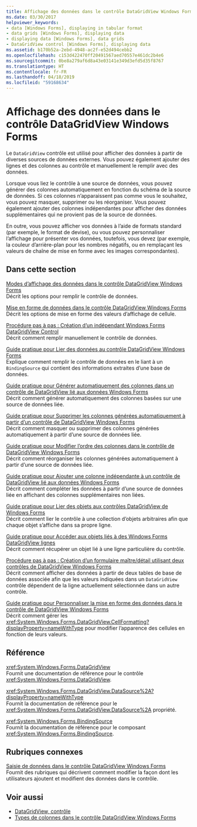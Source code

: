 ```yaml
---
title: Affichage des données dans le contrôle DataGridView Windows Forms
ms.date: 03/30/2017
helpviewer_keywords:
- data [Windows Forms], displaying in tabular format
- data grids [Windows Forms], displaying data
- displaying data [Windows Forms], data grids
- DataGridView control [Windows Forms], displaying data
ms.assetid: b170b52a-2ebd-4948-ac2f-e52d494cebb2
ms.openlocfilehash: c153d422470ff20491567aed70557e461dc2b4e6
ms.sourcegitcommit: 0be8a279af6d8a43e03141e349d3efd5d35f8767
ms.translationtype: HT
ms.contentlocale: fr-FR
ms.lasthandoff: 04/18/2019
ms.locfileid: "59168634"
---
```

# <a name="displaying-data-in-the-windows-forms-datagridview-control"></a>Affichage des données dans le contrôle DataGridView Windows Forms
Le `DataGridView` contrôle est utilisé pour afficher des données à partir de diverses sources de données externes. Vous pouvez également ajouter des lignes et des colonnes au contrôle et manuellement le remplir avec des données.  
  
 Lorsque vous liez le contrôle à une source de données, vous pouvez générer des colonnes automatiquement en fonction du schéma de la source de données. Si ces colonnes n’apparaissent pas comme vous le souhaitez, vous pouvez masquer, supprimer ou les réorganiser. Vous pouvez également ajouter des colonnes indépendantes pour afficher des données supplémentaires qui ne provient pas de la source de données.  
  
 En outre, vous pouvez afficher vos données à l’aide de formats standard (par exemple, le format de devise), ou vous pouvez personnaliser l’affichage pour présenter vos données, toutefois, vous devez (par exemple, la couleur d’arrière-plan pour les nombres négatifs, ou en remplaçant les valeurs de chaîne de mise en forme avec les images correspondantes).  
  
## <a name="in-this-section"></a>Dans cette section  
 [Modes d’affichage des données dans le contrôle DataGridView Windows Forms](data-display-modes-in-the-windows-forms-datagridview-control.md)  
 Décrit les options pour remplir le contrôle de données.  
  
 [Mise en forme de données dans le contrôle DataGridView Windows Forms](data-formatting-in-the-windows-forms-datagridview-control.md)  
 Décrit les options de mise en forme des valeurs d’affichage de cellule.  
  
 [Procédure pas à pas : Création d’un indépendant Windows Forms DataGridView Control](walkthrough-creating-an-unbound-windows-forms-datagridview-control.md)  
 Décrit comment remplir manuellement le contrôle de données.  
  
 [Guide pratique pour Lier des données au contrôle DataGridView Windows Forms](how-to-bind-data-to-the-windows-forms-datagridview-control.md)  
 Explique comment remplir le contrôle de données en le liant à un `BindingSource` qui contient des informations extraites d’une base de données.  
  
 [Guide pratique pour Générer automatiquement des colonnes dans un contrôle de DataGridView lié aux données Windows Forms](autogenerate-columns-in-a-data-bound-wf-datagridview-control.md)  
 Décrit comment générer automatiquement des colonnes basées sur une source de données liée.  
  
 [Guide pratique pour Supprimer les colonnes générées automatiquement à partir d’un contrôle de DataGridView Windows Forms](remove-autogenerated-columns-from-a-wf-datagridview-control.md)  
 Décrit comment masquer ou supprimer des colonnes générées automatiquement à partir d’une source de données liée.  
  
 [Guide pratique pour Modifier l’ordre des colonnes dans le contrôle de DataGridView Windows Forms](how-to-change-the-order-of-columns-in-the-windows-forms-datagridview-control.md)  
 Décrit comment réorganiser les colonnes générées automatiquement à partir d’une source de données liée.  
  
 [Guide pratique pour Ajouter une colonne indépendante à un contrôle de DataGridView lié aux données Windows Forms](unbound-column-to-a-data-bound-datagridview.md)  
 Décrit comment compléter les données à partir d’une source de données liée en affichant des colonnes supplémentaires non liées.  
  
 [Guide pratique pour Lier des objets aux contrôles DataGridView de Windows Forms](how-to-bind-objects-to-windows-forms-datagridview-controls.md)  
 Décrit comment lier le contrôle à une collection d’objets arbitraires afin que chaque objet s’affiche dans sa propre ligne.  
  
 [Guide pratique pour Accéder aux objets liés à des Windows Forms DataGridView lignes](how-to-access-objects-bound-to-windows-forms-datagridview-rows.md)  
 Décrit comment récupérer un objet lié à une ligne particulière du contrôle.  
  
 [Procédure pas à pas : Création d’un formulaire maître/détail utilisant deux contrôles de DataGridView Windows Forms](creating-a-master-detail-form-using-two-datagridviews.md)  
 Décrit comment afficher des données à partir de deux tables de base de données associée afin que les valeurs indiquées dans un `DataGridView` contrôle dépendent de la ligne actuellement sélectionnée dans un autre contrôle.  
  
 [Guide pratique pour Personnaliser la mise en forme des données dans le contrôle de DataGridView Windows Forms](how-to-customize-data-formatting-in-the-windows-forms-datagridview-control.md)  
 Décrit comment gérer les <xref:System.Windows.Forms.DataGridView.CellFormatting?displayProperty=nameWithType> pour modifier l’apparence des cellules en fonction de leurs valeurs.  
  
## <a name="reference"></a>Référence  
 <xref:System.Windows.Forms.DataGridView>  
 Fournit une documentation de référence pour le contrôle <xref:System.Windows.Forms.DataGridView>.  
  
 <xref:System.Windows.Forms.DataGridView.DataSource%2A?displayProperty=nameWithType>  
 Fournit la documentation de référence pour le <xref:System.Windows.Forms.DataGridView.DataSource%2A> propriété.  
  
 <xref:System.Windows.Forms.BindingSource>  
 Fournit la documentation de référence pour le composant <xref:System.Windows.Forms.BindingSource>.  
  
## <a name="related-sections"></a>Rubriques connexes  
 [Saisie de données dans le contrôle DataGridView Windows Forms](data-entry-in-the-windows-forms-datagridview-control.md)  
 Fournit des rubriques qui décrivent comment modifier la façon dont les utilisateurs ajoutent et modifient des données dans le contrôle.  
  
## <a name="see-also"></a>Voir aussi

- [DataGridView, contrôle](datagridview-control-windows-forms.md)
- [Types de colonnes dans le contrôle DataGridView Windows Forms](column-types-in-the-windows-forms-datagridview-control.md)
